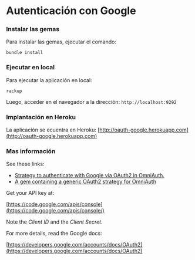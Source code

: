 # Autenticación con Google

### Instalar las gemas
Para instalar las gemas, ejecutar el comando:
```
bundle install
```


### Ejecutar en local
Para ejecutar la aplicación en local:
```
rackup
```

Luego, acceder en el navegador a la dirección: `http://localhost:9292`


### Implantación en Heroku
La aplicación se ecuentra en Heroku: [http://oauth-google.herokuapp.com](http://oauth-google.herokuapp.com)


### Mas información
See these links:

* [Strategy to authenticate with Google via OAuth2 in OmniAuth.](https://github.com/zquestz/omniauth-google-oauth2)
* [A gem containing a generic OAuth2 strategy for OmniAuth](https://github.com/intridea/omniauth-oauth2) 

Get your API key at: 

[https://code.google.com/apis/console](https://code.google.com/apis/console/)

Note the *Client ID* and the *Client Secret*.

For more details, read the Google docs: 

[https://developers.google.com/accounts/docs/OAuth2](https://developers.google.com/accounts/docs/OAuth2)
